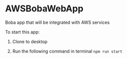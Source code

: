 # AWSBobaWebApp
Boba app that will be integrated with AWS services

To start this app:

1) Clone to desktop

2) Run the following command in terminal
```npm run start```
